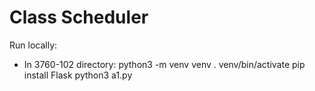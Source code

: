 # Class Scheduler

Run locally:
- In 3760-102 directory:
    python3 -m venv venv
    . venv/bin/activate
    pip install Flask
    python3 a1.py
